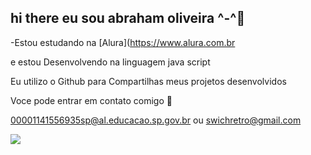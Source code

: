 ## hi there eu sou abraham oliveira ^-^👋

-Estou estudando na [Alura](https://www.alura.com.br

e estou Desenvolvendo na linguagem java script

Eu utilizo o Github para Compartilhas meus projetos desenvolvidos

Voce pode entrar em contato comigo 📧

00001141556935sp@al.educacao.sp.gov.br
ou
swichretro@gmail.com

![](https://tenor.com/Z5lt.gif)

